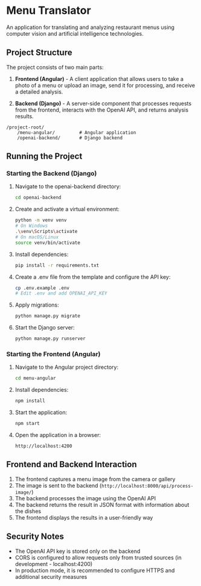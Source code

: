 # Menu Translator

An application for translating and analyzing restaurant menus using computer vision and artificial intelligence technologies.

## Project Structure

The project consists of two main parts:

1. **Frontend (Angular)** - A client application that allows users to take a photo of a menu or upload an image, send it for processing, and receive a detailed analysis.

2. **Backend (Django)** - A server-side component that processes requests from the frontend, interacts with the OpenAI API, and returns analysis results.

```
/project-root/
    /menu-angular/         # Angular application
    /openai-backend/       # Django backend
```

## Running the Project

### Starting the Backend (Django)

1. Navigate to the openai-backend directory:
   ```bash
   cd openai-backend
   ```

2. Create and activate a virtual environment:
   ```bash
   python -m venv venv
   # On Windows
   .\venv\Scripts\activate
   # On macOS/Linux
   source venv/bin/activate
   ```

3. Install dependencies:
   ```bash
   pip install -r requirements.txt
   ```

4. Create a .env file from the template and configure the API key:
   ```bash
   cp .env.example .env
   # Edit .env and add OPENAI_API_KEY
   ```

5. Apply migrations:
   ```bash
   python manage.py migrate
   ```

6. Start the Django server:
   ```bash
   python manage.py runserver
   ```

### Starting the Frontend (Angular)

1. Navigate to the Angular project directory:
   ```bash
   cd menu-angular
   ```

2. Install dependencies:
   ```bash
   npm install
   ```

3. Start the application:
   ```bash
   npm start
   ```

4. Open the application in a browser:
   ```
   http://localhost:4200
   ```

## Frontend and Backend Interaction

1. The frontend captures a menu image from the camera or gallery
2. The image is sent to the backend (`http://localhost:8000/api/process-image/`)
3. The backend processes the image using the OpenAI API
4. The backend returns the result in JSON format with information about the dishes
5. The frontend displays the results in a user-friendly way

## Security Notes

- The OpenAI API key is stored only on the backend
- CORS is configured to allow requests only from trusted sources (in development - localhost:4200)
- In production mode, it is recommended to configure HTTPS and additional security measures
